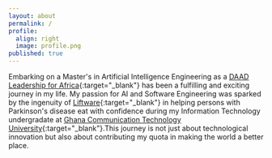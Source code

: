 ```yaml
---
layout: about
permalink: /
profile:
  align: right
  image: profile.png
published: true
---
```


Embarking on a Master's in Artificial Intelligence Engineering as a [DAAD Leadership for Africa](https://www.daad.de/en/the-daad/what-we-do/sustainable-development/funding-programmes/funding-programmes-for-students-a-z/leadership-for-africa/){:target="_blank"} has been a fulfilling and exciting journey in my life. My passion for AI and Software Engineering was sparked by the ingenuity of [Liftware](https://www.liftware.com/){:target="_blank"} in helping persons with Parkinson's disease eat with confidence during my Information Technology undergradate at [Ghana Communication Technology University](https://site.gctu.edu.gh/){:target="_blank"}.This journey is not just about technological innovation but also about contributing my quota in making the world a better place.